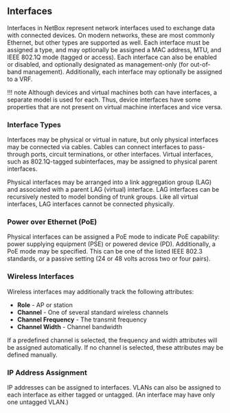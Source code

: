 ## Interfaces

Interfaces in NetBox represent network interfaces used to exchange data with connected devices. On modern networks, these are most commonly Ethernet, but other types are supported as well. Each interface must be assigned a type, and may optionally be assigned a MAC address, MTU, and IEEE 802.1Q mode (tagged or access). Each interface can also be enabled or disabled, and optionally designated as management-only (for out-of-band management). Additionally, each interface may optionally be assigned to a VRF.

!!! note
    Although devices and virtual machines both can have interfaces, a separate model is used for each. Thus, device interfaces have some properties that are not present on virtual machine interfaces and vice versa.

### Interface Types

Interfaces may be physical or virtual in nature, but only physical interfaces may be connected via cables. Cables can connect interfaces to pass-through ports, circuit terminations, or other interfaces. Virtual interfaces, such as 802.1Q-tagged subinterfaces, may be assigned to physical parent interfaces.

Physical interfaces may be arranged into a link aggregation group (LAG) and associated with a parent LAG (virtual) interface. LAG interfaces can be recursively nested to model bonding of trunk groups. Like all virtual interfaces, LAG interfaces cannot be connected physically.

### Power over Ethernet (PoE)

Physical interfaces can be assigned a PoE mode to indicate PoE capability: power supplying equipment (PSE) or powered device (PD). Additionally, a PoE mode may be specified. This can be one of the listed IEEE 802.3 standards, or a passive setting (24 or 48 volts across two or four pairs).

### Wireless Interfaces

Wireless interfaces may additionally track the following attributes:

* **Role** - AP or station
* **Channel** - One of several standard wireless channels
* **Channel Frequency** - The transmit frequency
* **Channel Width** - Channel bandwidth

If a predefined channel is selected, the frequency and width attributes will be assigned automatically. If no channel is selected, these attributes may be defined manually.

### IP Address Assignment

IP addresses can be assigned to interfaces. VLANs can also be assigned to each interface as either tagged or untagged. (An interface may have only one untagged VLAN.)
